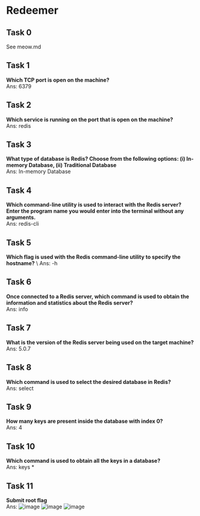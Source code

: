 # Redeemer

## Task 0
See meow.md

## Task 1
**Which TCP port is open on the machine?** \
Ans: 6379

## Task 2
**Which service is running on the port that is open on the machine?** \
Ans: redis

## Task 3
**What type of database is Redis? Choose from the following options: (i) In-memory Database, (ii) Traditional Database** \
Ans: In-memory Database

## Task 4
**Which command-line utility is used to interact with the Redis server? Enter the program name you would enter into the terminal without any arguments.** \
Ans: redis-cli

## Task 5
**Which flag is used with the Redis command-line utility to specify the hostname?** \ 
Ans: -h

## Task 6
**Once connected to a Redis server, which command is used to obtain the information and statistics about the Redis server?** \
Ans: info

## Task 7
**What is the version of the Redis server being used on the target machine?** \
Ans: 5.0.7

## Task 8
**Which command is used to select the desired database in Redis?** \
Ans: select

## Task 9
**How many keys are present inside the database with index 0?** \
Ans: 4

## Task 10
**Which command is used to obtain all the keys in a database?** \
Ans: keys *

## Task 11
**Submit root flag** \
Ans: 
![image](https://github.com/huzaifa-jawad367/HackTheBox/assets/103884662/14e6ed86-2a81-4b63-b1ef-b493163ad5bc)
![image](https://github.com/huzaifa-jawad367/HackTheBox/assets/103884662/0931c0c0-9380-4a36-b38d-dc363b5143be)
![image](https://github.com/huzaifa-jawad367/HackTheBox/assets/103884662/5c38c75b-a2c0-425c-b35e-3a5bd232687b)

